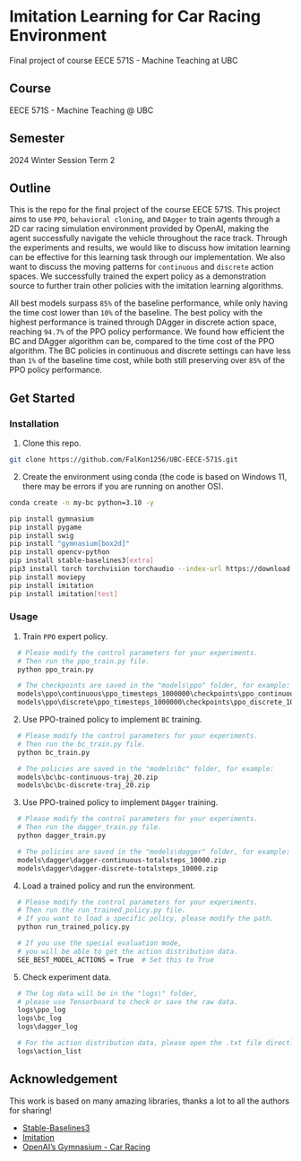 # Imitation Learning for Car Racing Environment
Final project of course EECE 571S - Machine Teaching at UBC

## Course
EECE 571S - Machine Teaching @ UBC

## Semester
2024 Winter Session Term 2

## Outline
This is the repo for the final project of the course EECE 571S. This project aims to use `PPO`, `behavioral cloning`, and `DAgger` to train agents through a 2D car racing simulation environment provided by OpenAI, making the agent successfully navigate the vehicle throughout the race track. Through the experiments and results, we would like to discuss how imitation learning can be effective for this learning task through our implementation. We also want to discuss the moving patterns for `continuous` and `discrete` action spaces. We successfully trained the expert policy as a demonstration source to further train other policies with the imitation learning algorithms. 

All best models surpass `85%` of the baseline performance, while only having the time cost lower than `10%` of the baseline. The best policy with the highest performance is trained through DAgger in discrete action space, reaching `94.7%` of the PPO policy performance. We found how efficient the BC and DAgger algorithm can be, compared to the time cost of the PPO algorithm. The BC policies in continuous and discrete settings can have less than `1%` of the baseline time cost, while both still preserving over `85%` of the PPO policy performance. 

## Get Started

### Installation
1. Clone this repo. 
```bash
git clone https://github.com/FalKon1256/UBC-EECE-571S.git
```

2. Create the environment using conda (the code is based on Windows 11, there may be errors if you are running on another OS). 
```bash
conda create -n my-bc python=3.10 -y

pip install gymnasium
pip install pygame
pip install swig
pip install "gymnasium[box2d]"
pip install opencv-python
pip install stable-baselines3[extra]
pip3 install torch torchvision torchaudio --index-url https://download.pytorch.org/whl/cu118  # use the correct version of cuda for your system
pip install moviepy
pip install imitation
pip install imitation[test]
```

### Usage
1. Train `PPO` expert policy. 
```bash
  # Please modify the control parameters for your experiments. 
  # Then run the ppo_train.py file. 
  python ppo_train.py

  # The checkpoints are saved in the "models\ppo" folder, for example: 
  models\ppo\continuous\ppo_timesteps_1000000\checkpoints\ppo_continuous_1000000_steps.zip
  models\ppo\discrete\ppo_timesteps_1000000\checkpoints\ppo_discrete_1000000_steps.zip
```

2. Use PPO-trained policy to implement `BC` training. 
```bash
  # Please modify the control parameters for your experiments. 
  # Then run the bc_train.py file. 
  python bc_train.py

  # The policies are saved in the "models\bc" folder, for example: 
  models\bc\bc-continuous-traj_20.zip
  models\bc\bc-discrete-traj_20.zip
```

3. Use PPO-trained policy to implement `DAgger` training. 
```bash
  # Please modify the control parameters for your experiments. 
  # Then run the dagger_train.py file. 
  python dagger_train.py

  # The policies are saved in the "models\dagger" folder, for example: 
  models\dagger\dagger-continuous-totalsteps_10000.zip
  models\dagger\dagger-discrete-totalsteps_10000.zip
```

4. Load a trained policy and run the environment. 
```bash
  # Please modify the control parameters for your experiments. 
  # Then run the run_trained_policy.py file. 
  # If you want to load a specific policy, please modify the path. 
  python run_trained_policy.py

  # If you use the special evaluation mode, 
  # you will be able to get the action distribution data. 
  SEE_BEST_MODEL_ACTIONS = True  # Set this to True
```

5. Check experiment data. 
```bash
  # The log data will be in the "logs\" folder, 
  # please use Tensorboard to check or save the raw data. 
  logs\ppo_log
  logs\bc_log
  logs\dagger_log

  # For the action distribution data, please open the .txt file directly. 
  logs\action_list
```

## Acknowledgement

This work is based on many amazing libraries, thanks a lot to all the authors for sharing!

- [Stable-Baselines3](https://stable-baselines3.readthedocs.io/en/master/)
- [Imitation](https://imitation.readthedocs.io/en/latest/index.html#)
- [OpenAI’s Gymnasium - Car Racing](https://gymnasium.farama.org/environments/box2d/car_racing/)
